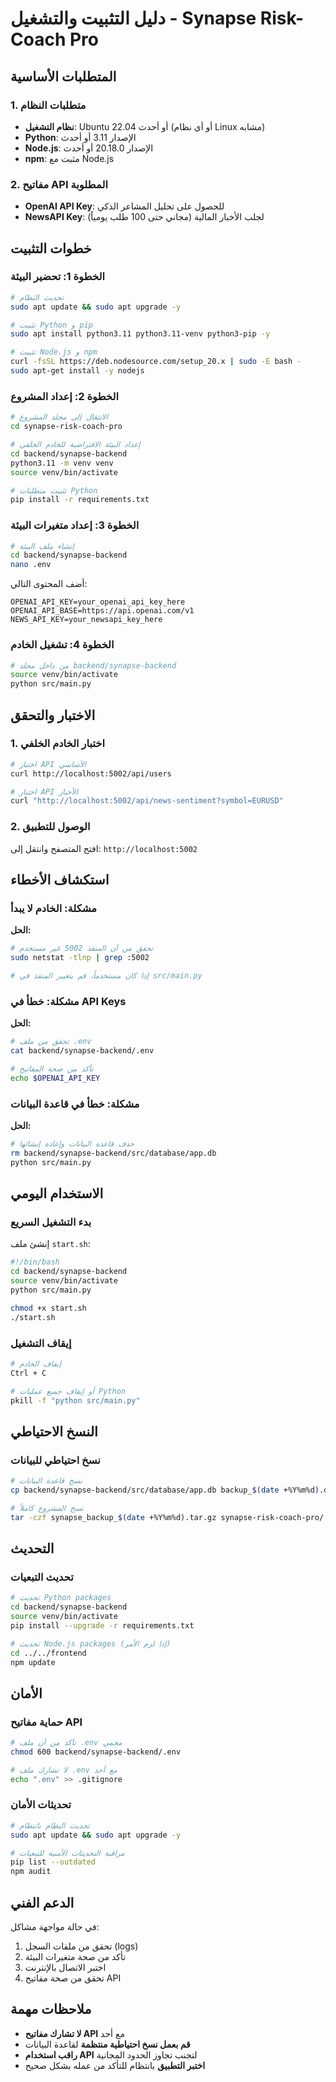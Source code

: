 # دليل التثبيت والتشغيل - Synapse Risk-Coach Pro

## المتطلبات الأساسية

### 1. متطلبات النظام
- **نظام التشغيل**: Ubuntu 22.04 أو أحدث (أو أي نظام Linux مشابه)
- **Python**: الإصدار 3.11 أو أحدث
- **Node.js**: الإصدار 20.18.0 أو أحدث
- **npm**: مثبت مع Node.js

### 2. مفاتيح API المطلوبة
- **OpenAI API Key**: للحصول على تحليل المشاعر الذكي
- **NewsAPI Key**: لجلب الأخبار المالية (مجاني حتى 100 طلب يومياً)

## خطوات التثبيت

### الخطوة 1: تحضير البيئة

```bash
# تحديث النظام
sudo apt update && sudo apt upgrade -y

# تثبيت Python و pip
sudo apt install python3.11 python3.11-venv python3-pip -y

# تثبيت Node.js و npm
curl -fsSL https://deb.nodesource.com/setup_20.x | sudo -E bash -
sudo apt-get install -y nodejs
```

### الخطوة 2: إعداد المشروع

```bash
# الانتقال إلى مجلد المشروع
cd synapse-risk-coach-pro

# إعداد البيئة الافتراضية للخادم الخلفي
cd backend/synapse-backend
python3.11 -m venv venv
source venv/bin/activate

# تثبيت متطلبات Python
pip install -r requirements.txt
```

### الخطوة 3: إعداد متغيرات البيئة

```bash
# إنشاء ملف البيئة
cd backend/synapse-backend
nano .env
```

أضف المحتوى التالي:

```env
OPENAI_API_KEY=your_openai_api_key_here
OPENAI_API_BASE=https://api.openai.com/v1
NEWS_API_KEY=your_newsapi_key_here
```

### الخطوة 4: تشغيل الخادم

```bash
# من داخل مجلد backend/synapse-backend
source venv/bin/activate
python src/main.py
```

## الاختبار والتحقق

### 1. اختبار الخادم الخلفي

```bash
# اختبار API الأساسي
curl http://localhost:5002/api/users

# اختبار API الأخبار
curl "http://localhost:5002/api/news-sentiment?symbol=EURUSD"
```

### 2. الوصول للتطبيق

افتح المتصفح وانتقل إلى: `http://localhost:5002`

## استكشاف الأخطاء

### مشكلة: الخادم لا يبدأ

**الحل:**
```bash
# تحقق من أن المنفذ 5002 غير مستخدم
sudo netstat -tlnp | grep :5002

# إذا كان مستخدماً، قم بتغيير المنفذ في src/main.py
```

### مشكلة: خطأ في API Keys

**الحل:**
```bash
# تحقق من ملف .env
cat backend/synapse-backend/.env

# تأكد من صحة المفاتيح
echo $OPENAI_API_KEY
```

### مشكلة: خطأ في قاعدة البيانات

**الحل:**
```bash
# حذف قاعدة البيانات وإعادة إنشائها
rm backend/synapse-backend/src/database/app.db
python src/main.py
```

## الاستخدام اليومي

### بدء التشغيل السريع

إنشئ ملف `start.sh`:

```bash
#!/bin/bash
cd backend/synapse-backend
source venv/bin/activate
python src/main.py
```

```bash
chmod +x start.sh
./start.sh
```

### إيقاف التشغيل

```bash
# إيقاف الخادم
Ctrl + C

# أو إيقاف جميع عمليات Python
pkill -f "python src/main.py"
```

## النسخ الاحتياطي

### نسخ احتياطي للبيانات

```bash
# نسخ قاعدة البيانات
cp backend/synapse-backend/src/database/app.db backup_$(date +%Y%m%d).db

# نسخ المشروع كاملاً
tar -czf synapse_backup_$(date +%Y%m%d).tar.gz synapse-risk-coach-pro/
```

## التحديث

### تحديث التبعيات

```bash
# تحديث Python packages
cd backend/synapse-backend
source venv/bin/activate
pip install --upgrade -r requirements.txt

# تحديث Node.js packages (إذا لزم الأمر)
cd ../../frontend
npm update
```

## الأمان

### حماية مفاتيح API

```bash
# تأكد من أن ملف .env محمي
chmod 600 backend/synapse-backend/.env

# لا تشارك ملف .env مع أحد
echo ".env" >> .gitignore
```

### تحديثات الأمان

```bash
# تحديث النظام بانتظام
sudo apt update && sudo apt upgrade -y

# مراقبة التحديثات الأمنية للتبعيات
pip list --outdated
npm audit
```

## الدعم الفني

في حالة مواجهة مشاكل:

1. تحقق من ملفات السجل (logs)
2. تأكد من صحة متغيرات البيئة
3. اختبر الاتصال بالإنترنت
4. تحقق من صحة مفاتيح API

## ملاحظات مهمة

- **لا تشارك مفاتيح API** مع أحد
- **قم بعمل نسخ احتياطية منتظمة** لقاعدة البيانات
- **راقب استخدام API** لتجنب تجاوز الحدود المجانية
- **اختبر التطبيق** بانتظام للتأكد من عمله بشكل صحيح


